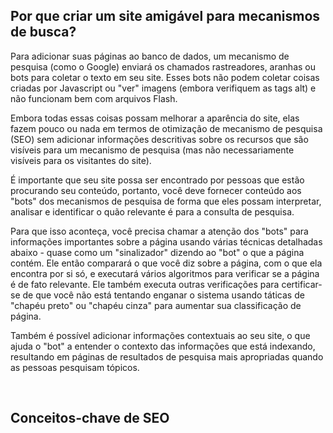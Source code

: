 <!-- Filename: Making_your_site_Search_Engine_Friendly / Display title: Tornando seu site amigável aos mecanismos de pesquisa -->

## Por que criar um site amigável para mecanismos de busca?

Para adicionar suas páginas ao banco de dados, um mecanismo de pesquisa
(como o Google) enviará os chamados rastreadores, aranhas ou bots para
coletar o texto em seu site. Esses bots não podem coletar coisas criadas
por Javascript ou "ver" imagens (embora verifiquem as tags alt) e não
funcionam bem com arquivos Flash.

Embora todas essas coisas possam melhorar a aparência do site, elas
fazem pouco ou nada em termos de otimização de mecanismo de pesquisa
(SEO) sem adicionar informações descritivas sobre os recursos que são
visíveis para um mecanismo de pesquisa (mas não necessariamente visíveis
para os visitantes do site).

É importante que seu site possa ser encontrado por pessoas que estão
procurando seu conteúdo, portanto, você deve fornecer conteúdo aos
"bots" dos mecanismos de pesquisa de forma que eles possam interpretar,
analisar e identificar o quão relevante é para a consulta de pesquisa.

Para que isso aconteça, você precisa chamar a atenção dos "bots" para
informações importantes sobre a página usando várias técnicas detalhadas
abaixo - quase como um "sinalizador" dizendo ao "bot" o que a página
contém. Ele então comparará o que você diz sobre a página, com o que ela
encontra por si só, e executará vários algoritmos para verificar se a
página é de fato relevante. Ele também executa outras verificações para
certificar-se de que você não está tentando enganar o sistema usando
táticas de "chapéu preto" ou "chapéu cinza" para aumentar sua
classificação de página.

Também é possível adicionar informações contextuais ao seu site, o que
ajuda o "bot" a entender o contexto das informações que está indexando,
resultando em páginas de resultados de pesquisa mais apropriadas quando
as pessoas pesquisam tópicos.

 

## Conceitos-chave de SEO

